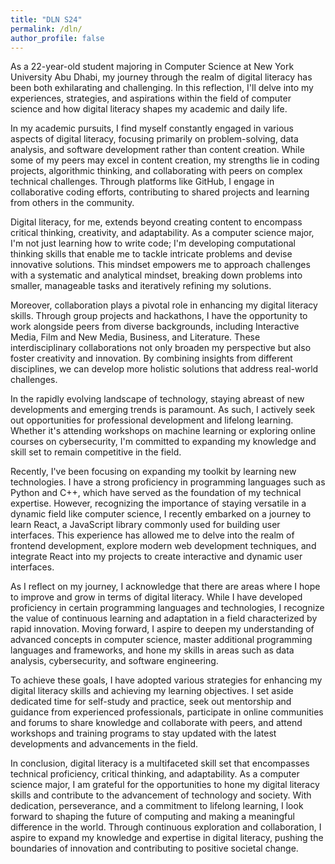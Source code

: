 ```yaml
---
title: "DLN S24"
permalink: /dln/
author_profile: false
---
```


As a 22-year-old student majoring in Computer Science at New York University Abu Dhabi, my journey through the realm of digital literacy has been both exhilarating and challenging. In this reflection, I'll delve into my experiences, strategies, and aspirations within the field of computer science and how digital literacy shapes my academic and daily life.

In my academic pursuits, I find myself constantly engaged in various aspects of digital literacy, focusing primarily on problem-solving, data analysis, and software development rather than content creation. While some of my peers may excel in content creation, my strengths lie in coding projects, algorithmic thinking, and collaborating with peers on complex technical challenges. Through platforms like GitHub, I engage in collaborative coding efforts, contributing to shared projects and learning from others in the community. 

Digital literacy, for me, extends beyond creating content to encompass critical thinking, creativity, and adaptability. As a computer science major, I'm not just learning how to write code; I'm developing computational thinking skills that enable me to tackle intricate problems and devise innovative solutions. This mindset empowers me to approach challenges with a systematic and analytical mindset, breaking down problems into smaller, manageable tasks and iteratively refining my solutions.

Moreover, collaboration plays a pivotal role in enhancing my digital literacy skills. Through group projects and hackathons, I have the opportunity to work alongside peers from diverse backgrounds, including Interactive Media, Film and New Media, Business, and Literature. These interdisciplinary collaborations not only broaden my perspective but also foster creativity and innovation. By combining insights from different disciplines, we can develop more holistic solutions that address real-world challenges.

In the rapidly evolving landscape of technology, staying abreast of new developments and emerging trends is paramount. As such, I actively seek out opportunities for professional development and lifelong learning. Whether it's attending workshops on machine learning or exploring online courses on cybersecurity, I'm committed to expanding my knowledge and skill set to remain competitive in the field.

Recently, I've been focusing on expanding my toolkit by learning new technologies. I have a strong proficiency in programming languages such as Python and C++, which have served as the foundation of my technical expertise. However, recognizing the importance of staying versatile in a dynamic field like computer science, I recently embarked on a journey to learn React, a JavaScript library commonly used for building user interfaces. This experience has allowed me to delve into the realm of frontend development, explore modern web development techniques, and integrate React into my projects to create interactive and dynamic user interfaces.

As I reflect on my journey, I acknowledge that there are areas where I hope to improve and grow in terms of digital literacy. While I have developed proficiency in certain programming languages and technologies, I recognize the value of continuous learning and adaptation in a field characterized by rapid innovation. Moving forward, I aspire to deepen my understanding of advanced concepts in computer science, master additional programming languages and frameworks, and hone my skills in areas such as data analysis, cybersecurity, and software engineering.

To achieve these goals, I have adopted various strategies for enhancing my digital literacy skills and achieving my learning objectives. I set aside dedicated time for self-study and practice, seek out mentorship and guidance from experienced professionals, participate in online communities and forums to share knowledge and collaborate with peers, and attend workshops and training programs to stay updated with the latest developments and advancements in the field.

In conclusion, digital literacy is a multifaceted skill set that encompasses technical proficiency, critical thinking, and adaptability. As a computer science major, I am grateful for the opportunities to hone my digital literacy skills and contribute to the advancement of technology and society. With dedication, perseverance, and a commitment to lifelong learning, I look forward to shaping the future of computing and making a meaningful difference in the world. Through continuous exploration and collaboration, I aspire to expand my knowledge and expertise in digital literacy, pushing the boundaries of innovation and contributing to positive societal change.
